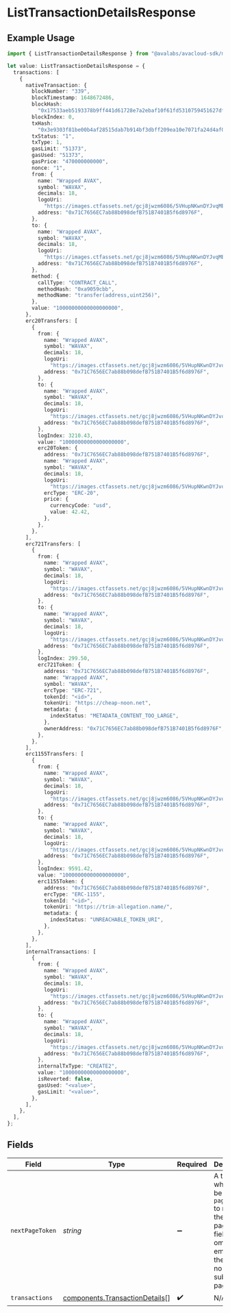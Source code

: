 # ListTransactionDetailsResponse

## Example Usage

```typescript
import { ListTransactionDetailsResponse } from "@avalabs/avacloud-sdk/models/components";

let value: ListTransactionDetailsResponse = {
  transactions: [
    {
      nativeTransaction: {
        blockNumber: "339",
        blockTimestamp: 1648672486,
        blockHash:
          "0x17533aeb5193378b9ff441d61728e7a2ebaf10f61fd5310759451627dfca2e7c",
        blockIndex: 0,
        txHash:
          "0x3e9303f81be00b4af28515dab7b914bf3dbff209ea10e7071fa24d4af0a112d4",
        txStatus: "1",
        txType: 1,
        gasLimit: "51373",
        gasUsed: "51373",
        gasPrice: "470000000000",
        nonce: "1",
        from: {
          name: "Wrapped AVAX",
          symbol: "WAVAX",
          decimals: 18,
          logoUri:
            "https://images.ctfassets.net/gcj8jwzm6086/5VHupNKwnDYJvqMENeV7iJ/fdd6326b7a82c8388e4ee9d4be7062d4/avalanche-avax-logo.svg",
          address: "0x71C7656EC7ab88b098defB751B7401B5f6d8976F",
        },
        to: {
          name: "Wrapped AVAX",
          symbol: "WAVAX",
          decimals: 18,
          logoUri:
            "https://images.ctfassets.net/gcj8jwzm6086/5VHupNKwnDYJvqMENeV7iJ/fdd6326b7a82c8388e4ee9d4be7062d4/avalanche-avax-logo.svg",
          address: "0x71C7656EC7ab88b098defB751B7401B5f6d8976F",
        },
        method: {
          callType: "CONTRACT_CALL",
          methodHash: "0xa9059cbb",
          methodName: "transfer(address,uint256)",
        },
        value: "10000000000000000000",
      },
      erc20Transfers: [
        {
          from: {
            name: "Wrapped AVAX",
            symbol: "WAVAX",
            decimals: 18,
            logoUri:
              "https://images.ctfassets.net/gcj8jwzm6086/5VHupNKwnDYJvqMENeV7iJ/fdd6326b7a82c8388e4ee9d4be7062d4/avalanche-avax-logo.svg",
            address: "0x71C7656EC7ab88b098defB751B7401B5f6d8976F",
          },
          to: {
            name: "Wrapped AVAX",
            symbol: "WAVAX",
            decimals: 18,
            logoUri:
              "https://images.ctfassets.net/gcj8jwzm6086/5VHupNKwnDYJvqMENeV7iJ/fdd6326b7a82c8388e4ee9d4be7062d4/avalanche-avax-logo.svg",
            address: "0x71C7656EC7ab88b098defB751B7401B5f6d8976F",
          },
          logIndex: 3210.43,
          value: "10000000000000000000",
          erc20Token: {
            address: "0x71C7656EC7ab88b098defB751B7401B5f6d8976F",
            name: "Wrapped AVAX",
            symbol: "WAVAX",
            decimals: 18,
            logoUri:
              "https://images.ctfassets.net/gcj8jwzm6086/5VHupNKwnDYJvqMENeV7iJ/fdd6326b7a82c8388e4ee9d4be7062d4/avalanche-avax-logo.svg",
            ercType: "ERC-20",
            price: {
              currencyCode: "usd",
              value: 42.42,
            },
          },
        },
      ],
      erc721Transfers: [
        {
          from: {
            name: "Wrapped AVAX",
            symbol: "WAVAX",
            decimals: 18,
            logoUri:
              "https://images.ctfassets.net/gcj8jwzm6086/5VHupNKwnDYJvqMENeV7iJ/fdd6326b7a82c8388e4ee9d4be7062d4/avalanche-avax-logo.svg",
            address: "0x71C7656EC7ab88b098defB751B7401B5f6d8976F",
          },
          to: {
            name: "Wrapped AVAX",
            symbol: "WAVAX",
            decimals: 18,
            logoUri:
              "https://images.ctfassets.net/gcj8jwzm6086/5VHupNKwnDYJvqMENeV7iJ/fdd6326b7a82c8388e4ee9d4be7062d4/avalanche-avax-logo.svg",
            address: "0x71C7656EC7ab88b098defB751B7401B5f6d8976F",
          },
          logIndex: 299.50,
          erc721Token: {
            address: "0x71C7656EC7ab88b098defB751B7401B5f6d8976F",
            name: "Wrapped AVAX",
            symbol: "WAVAX",
            ercType: "ERC-721",
            tokenId: "<id>",
            tokenUri: "https://cheap-noon.net",
            metadata: {
              indexStatus: "METADATA_CONTENT_TOO_LARGE",
            },
            ownerAddress: "0x71C7656EC7ab88b098defB751B7401B5f6d8976F",
          },
        },
      ],
      erc1155Transfers: [
        {
          from: {
            name: "Wrapped AVAX",
            symbol: "WAVAX",
            decimals: 18,
            logoUri:
              "https://images.ctfassets.net/gcj8jwzm6086/5VHupNKwnDYJvqMENeV7iJ/fdd6326b7a82c8388e4ee9d4be7062d4/avalanche-avax-logo.svg",
            address: "0x71C7656EC7ab88b098defB751B7401B5f6d8976F",
          },
          to: {
            name: "Wrapped AVAX",
            symbol: "WAVAX",
            decimals: 18,
            logoUri:
              "https://images.ctfassets.net/gcj8jwzm6086/5VHupNKwnDYJvqMENeV7iJ/fdd6326b7a82c8388e4ee9d4be7062d4/avalanche-avax-logo.svg",
            address: "0x71C7656EC7ab88b098defB751B7401B5f6d8976F",
          },
          logIndex: 9591.42,
          value: "10000000000000000000",
          erc1155Token: {
            address: "0x71C7656EC7ab88b098defB751B7401B5f6d8976F",
            ercType: "ERC-1155",
            tokenId: "<id>",
            tokenUri: "https://trim-allegation.name/",
            metadata: {
              indexStatus: "UNREACHABLE_TOKEN_URI",
            },
          },
        },
      ],
      internalTransactions: [
        {
          from: {
            name: "Wrapped AVAX",
            symbol: "WAVAX",
            decimals: 18,
            logoUri:
              "https://images.ctfassets.net/gcj8jwzm6086/5VHupNKwnDYJvqMENeV7iJ/fdd6326b7a82c8388e4ee9d4be7062d4/avalanche-avax-logo.svg",
            address: "0x71C7656EC7ab88b098defB751B7401B5f6d8976F",
          },
          to: {
            name: "Wrapped AVAX",
            symbol: "WAVAX",
            decimals: 18,
            logoUri:
              "https://images.ctfassets.net/gcj8jwzm6086/5VHupNKwnDYJvqMENeV7iJ/fdd6326b7a82c8388e4ee9d4be7062d4/avalanche-avax-logo.svg",
            address: "0x71C7656EC7ab88b098defB751B7401B5f6d8976F",
          },
          internalTxType: "CREATE2",
          value: "10000000000000000000",
          isReverted: false,
          gasUsed: "<value>",
          gasLimit: "<value>",
        },
      ],
    },
  ],
};
```

## Fields

| Field                                                                                                                                  | Type                                                                                                                                   | Required                                                                                                                               | Description                                                                                                                            |
| -------------------------------------------------------------------------------------------------------------------------------------- | -------------------------------------------------------------------------------------------------------------------------------------- | -------------------------------------------------------------------------------------------------------------------------------------- | -------------------------------------------------------------------------------------------------------------------------------------- |
| `nextPageToken`                                                                                                                        | *string*                                                                                                                               | :heavy_minus_sign:                                                                                                                     | A token, which can be sent as `pageToken` to retrieve the next page. If this field is omitted or empty, there are no subsequent pages. |
| `transactions`                                                                                                                         | [components.TransactionDetails](../../models/components/transactiondetails.md)[]                                                       | :heavy_check_mark:                                                                                                                     | N/A                                                                                                                                    |